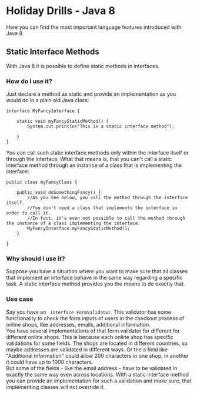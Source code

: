 # Holiday Drills - Java 8
Here you can find the most important language features introduced with Java 8.

## Static Interface Methods
With Java 8 it is possible to define static methods in interfaces.
### How do I use it?
Just declare a method as static and provide an implementation as you would do in a plain old Java class:
```
interface MyFancyInterface {

    static void myFancyStaticMethod() {
        System.out.println("This is a static interface method");

    }
}
```
You can call such static interface methods only within the interface itself or through the interface. 
What that means is, that you can't call a static interface method through an instance of a class that is implementing
the interface:
```
public class myFancyClass {
  
    public void doSomethingFancy() {
        //As you see below, you call the method through the interface itself. 
        //You don't need a class that implements the interface in order to call it.
        //In fact, it's even not possible to call the method through the instance of a class implementing the interface.
        MyFancyInterface.myFancyStaticMethod();
    }

}
```
  
### Why should I use it?
Suppose you have a situation where you want to make sure that all classes that implement an interface 
behave in the same way regarding a specific task. A static interface method provides you the means to do exactly that.
### Use case   
Say you have an ` interface FormValidator`. This validator has some functionality to check the form inputs of
users in the checkout process of online shops, like addresses, emails, additional information.  
You have several implementations of that form validator for different
for different online shops. This is because each online shop has specific validations for some fields. 
The shops are located in different countries, so maybe addresses are validated in different ways. Or the a field 
like "Additional Information" could allow 200 characters in one shop, in another it could have up to 1000 characters.  
But some of the fields - like the email address - have to be validated in exactly the same way even across locations. 
With a static interface method you can provide an implementation for such a validation and make sure, that implementing
classes will not override it.
  